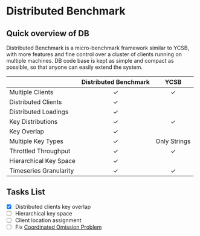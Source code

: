 Distributed Benchmark
=====================

Quick overview of DB
--------------------
Distributed Benchmark is a micro-benchmark framework similar to YCSB, with more features and fine control over a cluster of clients running on multiple machines.
DB code base is kept as simple and compact as possible, so that anyone can easily extend the system.


|                        | Distributed Benchmark |     YCSB     |
|------------------------|:---------------------:|:------------:|
| Multiple Clients       |           ✓           |       ✓      |
| Distributed Clients    |           ✓           |              |
| Distributed Loadings   |           ✓           |              |
| Key Distributions      |           ✓           |       ✓      |
| Key Overlap            |           ✓           |              |
| Multiple Key Types     |           ✓           | Only Strings |
| Throttled Throughput   |           ✓           |       ✓      |
| Hierarchical Key Space |           ✓           |              |
| Timeseries Granularity |           ✓           |       ✓      |


Tasks List
----------

- [x] Distributed clients key overlap
- [ ] Hierarchical key space
- [ ] Client location assignment
- [ ] Fix [Coordinated Omission Problem](https://www.youtube.com/watch?v=lJ8ydIuPFeU)
